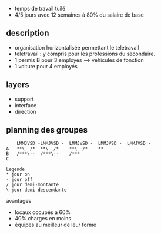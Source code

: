 
* temps de travail tuilé
* 4/5 jours avec 12 semaines à 80% du salaire de base

description
-----------

* organisation horizontalisée permettant le teletravail 
* teletravail : y compris pour les professions du secondaire.
* 1 permis B pour 3 employés --> vehicules de fonction
* 1 voiture pour 4 employés

layers
------

* support
* interface
* direction

planning des groupes 
----------------------

        LMMJVSD -LMMJVSD -  LMMJVSD -  LMMJVSD -  LMMJVSD -    
    A   **\--/*  **\--/*    **\--/*    **
    B   /***\--  /***\--    /***
    C
    
    Legende
    * jour on
    - jour off
    / jour demi-montante
    \ jour demi descendante


avantages

* locaux occupés a 60%
* 40% charges en moins
* équipes au meilleur de leur forme
